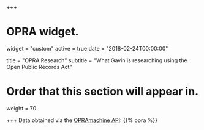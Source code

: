 +++
# OPRA widget.
widget = "custom"
active = true
date = "2018-02-24T00:00:00"

title = "OPRA Research"
subtitle = "What Gavin is researching using the Open Public Records Act"

# Order that this section will appear in.
weight = 70

+++
Data obtained via the [OPRAmachine API](https://opramachine.com/help/api):
{{% opra %}}
